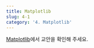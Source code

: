 ```yaml
---
title: Matplotlib
slug: 4-1
category: '4. Matplotlib'
---
```


[Matplotlib](https://github.com/Team-COSADAMA/Data-Science-Intro/blob/main/week1/1-13.ipynb)에서 교안을 확인해 주세요.
